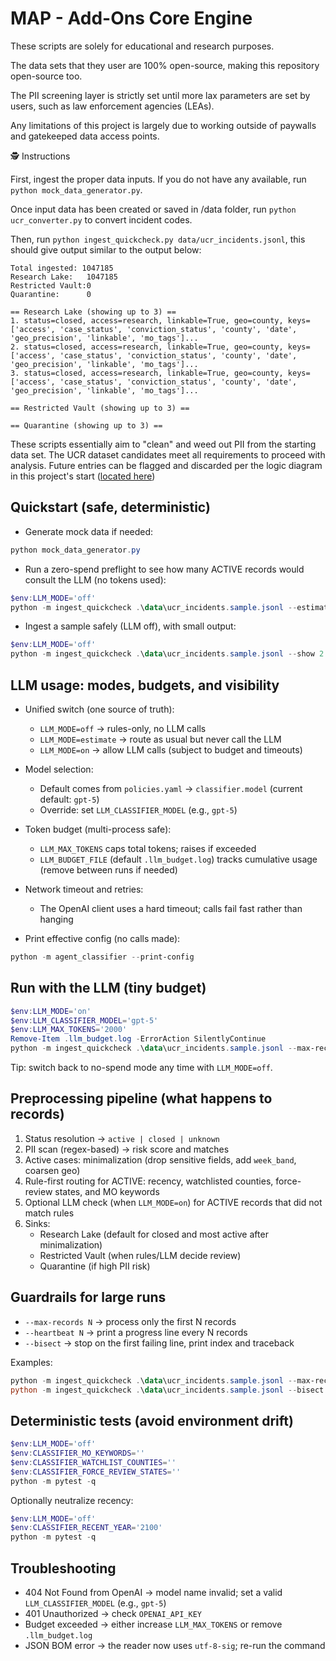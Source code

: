# MAP - Add-Ons Core Engine

These scripts are solely for educational and research purposes.

The data sets that they user are 100% open-source, making this repository open-source too.

The PII screening layer is strictly set until more lax parameters are set by users, such as law enforcement agencies (LEAs).

Any limitations of this project is largely due to working outside of paywalls and gatekeeped data access points.

🕵 Instructions

First, ingest the proper data inputs. If you do not have any available, run ```python mock_data_generator.py```.

Once input data has been created or saved in /data folder, run ```python ucr_converter.py``` to convert incident codes.

Then, run ```python ingest_quickcheck.py data/ucr_incidents.jsonl```, this should give output similar to the output below:

```
Total ingested: 1047185
Research Lake:   1047185
Restricted Vault:0
Quarantine:      0

== Research Lake (showing up to 3) ==
1. status=closed, access=research, linkable=True, geo=county, keys=['access', 'case_status', 'conviction_status', 'county', 'date', 'geo_precision', 'linkable', 'mo_tags']...
2. status=closed, access=research, linkable=True, geo=county, keys=['access', 'case_status', 'conviction_status', 'county', 'date', 'geo_precision', 'linkable', 'mo_tags']...
3. status=closed, access=research, linkable=True, geo=county, keys=['access', 'case_status', 'conviction_status', 'county', 'date', 'geo_precision', 'linkable', 'mo_tags']...

== Restricted Vault (showing up to 3) ==

== Quarantine (showing up to 3) ==

```

These scripts essentially aim to "clean" and weed out PII from the starting data set. The UCR dataset candidates meet all requirements to proceed with analysis. Future entries can be flagged and discarded per the logic diagram in this project's start ([located here](../media/golden_sparrow.png))


## Quickstart (safe, deterministic)

- Generate mock data if needed:
```powershell
python mock_data_generator.py
```

- Run a zero-spend preflight to see how many ACTIVE records would consult the LLM (no tokens used):
```powershell
$env:LLM_MODE='off'
python -m ingest_quickcheck .\data\ucr_incidents.sample.jsonl --estimate-llm --estimate-only
```

- Ingest a sample safely (LLM off), with small output:
```powershell
$env:LLM_MODE='off'
python -m ingest_quickcheck .\data\ucr_incidents.sample.jsonl --show 2 --top-restricted 5 --heartbeat 1000
```


## LLM usage: modes, budgets, and visibility

- Unified switch (one source of truth):
  - `LLM_MODE=off` → rules-only, no LLM calls
  - `LLM_MODE=estimate` → route as usual but never call the LLM
  - `LLM_MODE=on` → allow LLM calls (subject to budget and timeouts)

- Model selection:
  - Default comes from `policies.yaml` → `classifier.model` (current default: `gpt-5`)
  - Override: set `LLM_CLASSIFIER_MODEL` (e.g., `gpt-5`)

- Token budget (multi-process safe):
  - `LLM_MAX_TOKENS` caps total tokens; raises if exceeded
  - `LLM_BUDGET_FILE` (default `.llm_budget.log`) tracks cumulative usage (remove between runs if needed)

- Network timeout and retries:
  - The OpenAI client uses a hard timeout; calls fail fast rather than hanging

- Print effective config (no calls made):
```powershell
python -m agent_classifier --print-config
```


## Run with the LLM (tiny budget)

```powershell
$env:LLM_MODE='on'
$env:LLM_CLASSIFIER_MODEL='gpt-5'
$env:LLM_MAX_TOKENS='2000'
Remove-Item .llm_budget.log -ErrorAction SilentlyContinue
python -m ingest_quickcheck .\data\ucr_incidents.sample.jsonl --max-records 200 --show 2 --heartbeat 100
```

Tip: switch back to no-spend mode any time with `LLM_MODE=off`.


## Preprocessing pipeline (what happens to records)

1) Status resolution → `active | closed | unknown`
2) PII scan (regex-based) → risk score and matches
3) Active cases: minimalization (drop sensitive fields, add `week_band`, coarsen geo)
4) Rule-first routing for ACTIVE: recency, watchlisted counties, force-review states, and MO keywords
5) Optional LLM check (when `LLM_MODE=on`) for ACTIVE records that did not match rules
6) Sinks:
   - Research Lake (default for closed and most active after minimalization)
   - Restricted Vault (when rules/LLM decide review)
   - Quarantine (if high PII risk)


## Guardrails for large runs

- `--max-records N` → process only the first N records
- `--heartbeat N` → print a progress line every N records
- `--bisect` → stop on the first failing line, print index and traceback

Examples:
```powershell
python -m ingest_quickcheck .\data\ucr_incidents.sample.jsonl --max-records 1000 --heartbeat 200 --show 2
python -m ingest_quickcheck .\data\ucr_incidents.sample.jsonl --bisect --max-records 500
```


## Deterministic tests (avoid environment drift)

```powershell
$env:LLM_MODE='off'
$env:CLASSIFIER_MO_KEYWORDS=''
$env:CLASSIFIER_WATCHLIST_COUNTIES=''
$env:CLASSIFIER_FORCE_REVIEW_STATES=''
python -m pytest -q
```

Optionally neutralize recency:
```powershell
$env:LLM_MODE='off'
$env:CLASSIFIER_RECENT_YEAR='2100'
python -m pytest -q
```


## Troubleshooting

- 404 Not Found from OpenAI → model name invalid; set a valid `LLM_CLASSIFIER_MODEL` (e.g., `gpt-5`)
- 401 Unauthorized → check `OPENAI_API_KEY`
- Budget exceeded → either increase `LLM_MAX_TOKENS` or remove `.llm_budget.log`
- JSON BOM error → the reader now uses `utf-8-sig`; re-run the command
